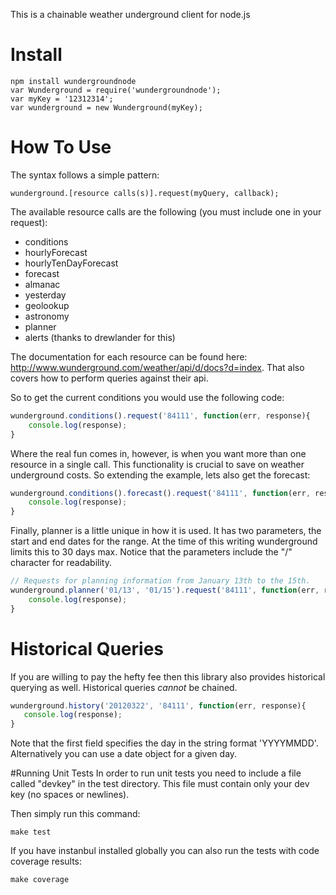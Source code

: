 This is a chainable weather underground client for node.js

# Install
    npm install wundergroundnode
    var Wunderground = require('wundergroundnode');
    var myKey = '12312314';
    var wunderground = new Wunderground(myKey);

# How To Use
The syntax follows a simple pattern:
    
    wunderground.[resource calls(s)].request(myQuery, callback);
    
The available resource calls are the following (you must include one in your request):

- conditions
- hourlyForecast
- hourlyTenDayForecast
- forecast
- almanac
- yesterday
- geolookup
- astronomy
- planner
- alerts (thanks to drewlander for this)

The documentation for each resource can be found here: http://www.wunderground.com/weather/api/d/docs?d=index. That also covers how to perform queries against their api.

So to get the current conditions you would use the following code:

```js
wunderground.conditions().request('84111', function(err, response){
    console.log(response);
}
```

Where the real fun comes in, however, is when you want more than one resource in a single call. This functionality is crucial to save on weather underground costs. So extending the example, lets also get the forecast:

```js
wunderground.conditions().forecast().request('84111', function(err, response){
    console.log(response);
}
```

Finally, planner is a little unique in how it is used. It has two parameters, the start and end dates for the range. At the time of this writing wunderground limits this to 30 days max. Notice that the parameters include the "/" character for readability.

```js
// Requests for planning information from January 13th to the 15th.
wunderground.planner('01/13', '01/15').request('84111', function(err, response){ 
    console.log(response);
}
```

# Historical Queries
If you are willing to pay the hefty fee then this library also provides historical querying as well. Historical queries _cannot_ be chained.

```js
wunderground.history('20120322', '84111', function(err, response){
   console.log(response);
}
```

Note that the first field specifies the day in the string format 'YYYYMMDD'. Alternatively you can use a date object for a given day.

#Running Unit Tests
In order to run unit tests you need to include a file called "devkey" in the test directory. This file must contain only your dev key (no spaces or newlines).

Then simply run this command:

    make test
    
If you have instanbul installed globally you can also run the tests with code coverage results:

    make coverage